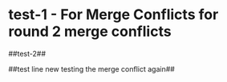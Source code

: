 # test-1 - For Merge Conflicts for round 2 merge conflicts

##test-2##

##test line new testing the merge conflict again##
